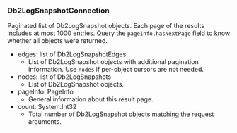 ### Db2LogSnapshotConnection
Paginated list of Db2LogSnapshot objects. Each page of the results includes at most 1000 entries. Query the `pageInfo.hasNextPage` field to know whether all objects were returned.

- edges: list of Db2LogSnapshotEdges
  - List of Db2LogSnapshot objects with additional pagination information. Use `nodes` if per-object cursors are not needed.
- nodes: list of Db2LogSnapshots
  - List of Db2LogSnapshot objects.
- pageInfo: PageInfo
  - General information about this result page.
- count: System.Int32
  - Total number of Db2LogSnapshot objects matching the request arguments.
